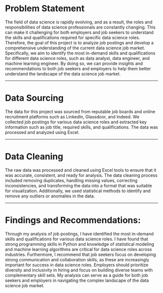 # Problem Statement
The field of data science is rapidly evolving, and as a result, the roles and responsibilities of data science professionals are constantly changing. This can make it challenging for both employers and job seekers to understand the skills and qualifications required for specific data science roles. Therefore, the goal of this project is to analyze job postings and develop a comprehensive understanding of the current data science job market. Specifically, we aim to identify the most in-demand skills and qualifications for different data science roles, such as data analyst, data engineer, and machine learning engineer. By doing so, we can provide insights and recommendations to both job seekers and employers to help them better understand the landscape of the data science job market.


----

# Data Sourcing
The data for this project was sourced from reputable job boards and online recruitment platforms such as LinkedIn, Glassdoor, and Indeed. We collected job postings for various data science roles and extracted key information such as job title, required skills, and qualifications. The data was processed and analyzed using Excel.


----

# Data Cleaning
The raw data was processed and cleaned using Excel tools to ensure that it was accurate, consistent, and ready for analysis. The data cleaning process included removing duplicates, handling missing values, correcting inconsistencies, and transforming the data into a format that was suitable for visualization. Additionally, we used statistical methods to identify and remove any outliers or anomalies in the data.


----

# Findings and Recommendations:
Through my analysis of job postings, I have identified the most in-demand skills and qualifications for various data science roles. I have found that strong programming skills in Python and knowledge of statistical modeling and machine learning algorithms are critical for data science roles across industries. Furthermore, I recommend that job seekers focus on developing strong communication and collaboration skills, as these are increasingly important for success in data science roles. Employers should prioritize diversity and inclusivity in hiring and focus on building diverse teams with complementary skill sets. My analysis can serve as a guide for both job seekers and employers in navigating the complex landscape of the data science job market.
